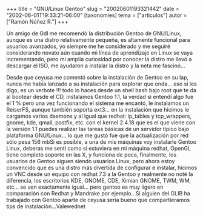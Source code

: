 +++
title = "GNU/Linux Gentoo"
slug = "20020601193321442"
date = "2002-06-01T19:33:21-06:00"
[taxonomies]
tema = ["articulos"]
autor = ["Ramón Núñez R."]
+++

Un amigo de Gdl me recomendó la distribución Gentoo de GNU/Linux, aunque
es una distro relativamente pequeña, es altamente funcional para
usuarios avanzados, yo siempre me he considerado y me seguiré
considerando novato aún cuando mi línea de aprendizaje en Linux se vaya
incrementando, pero mi amplia curiosidad por conocer la distro me llevó
a descargar el ISO, me ayudaron a instalar la distro y la neta me
fascinó...

<!-- more -->
Desde que ceyusa me comentó sobre la instalación de Gentoo en su lap,
nunca me había lanzado a su instalación para explorar que onda... eso si
les digo, es un verbote !!! todo lo haces desde un shell bash bajo root
que te da al bootear desde el CD, instalamos Gentoo 1.1, la verdad si
entendí algo fue el 1 % pero una vez funcionando el sistema me encantó,
le instalamos un ReiserFS, aunque también soporta ext3... en la
instalación que hicimos le cargamos varios daemons y al igual que
redhat: ip_tables y tcp_wrappers, gnome, kde, qmail, postfix, etc. con
el kernel 2.4.18 que es el que viene con la versión 1.1 puedes realizar
las tareas básicas de un servidor típico bajo plataforma GNU/Linux... lo
que me gustó fue que la actualización por red sólo pesa 156 mbSi es
posible, a una de mis máquinas voy instalarle Gentoo Linux, deberas me
sentí como si estuviera en mi máquina redhat, OpenGL tiene completo
soporte en las X, y funciona de poca, finalmente, los usuarios de Gentoo
siguen siendo usuarios Linux, pero ahora estoy convencido que es una
distro más divertida de configurar e instalar, hicimos un VNC desde un
equipo con redhat 7.3 a la Gentoo y realmente no noté la diferencia, los
escritorios KDE, GNOME, CDE, Ximian GNOME, TWM, WM, etc... se ven
exactamente igual... pero gentoo es muy ligero en comparación con Redhat
y Mandrake por ejemplo...Si alguien del GLIB ha trabajado con Gentoo
aparte de ceyusa sería bueno que compartieramos tips de
instalaciòn...Valewednet


